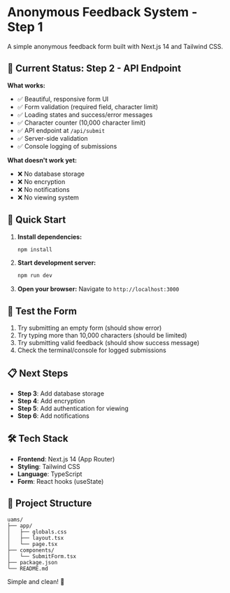 # Anonymous Feedback System - Step 1

A simple anonymous feedback form built with Next.js 14 and Tailwind CSS.

## 🎯 Current Status: Step 2 - API Endpoint

**What works:**
- ✅ Beautiful, responsive form UI
- ✅ Form validation (required field, character limit)
- ✅ Loading states and success/error messages
- ✅ Character counter (10,000 character limit)
- ✅ API endpoint at `/api/submit`
- ✅ Server-side validation
- ✅ Console logging of submissions

**What doesn't work yet:**
- ❌ No database storage
- ❌ No encryption
- ❌ No notifications
- ❌ No viewing system

## 🚀 Quick Start

1. **Install dependencies:**
   ```bash
   npm install
   ```

2. **Start development server:**
   ```bash
   npm run dev
   ```

3. **Open your browser:**
   Navigate to `http://localhost:3000`

## 🧪 Test the Form

1. Try submitting an empty form (should show error)
2. Try typing more than 10,000 characters (should be limited)
3. Try submitting valid feedback (should show success message)
4. Check the terminal/console for logged submissions

## 📋 Next Steps

- **Step 3**: Add database storage
- **Step 4**: Add encryption
- **Step 5**: Add authentication for viewing
- **Step 6**: Add notifications

## 🛠️ Tech Stack

- **Frontend**: Next.js 14 (App Router)
- **Styling**: Tailwind CSS
- **Language**: TypeScript
- **Form**: React hooks (useState)

## 📁 Project Structure

```
uams/
├── app/
│   ├── globals.css
│   ├── layout.tsx
│   └── page.tsx
├── components/
│   └── SubmitForm.tsx
├── package.json
└── README.md
```

Simple and clean! 🎉
